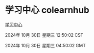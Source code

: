 # 学习中心 colearnhub
[学习中心](http://219.139.197.74:56308/colearnhub/)

2024年 10月 30日 星期三 12:50:02 CST

2024年 10月 30日 星期三 04:50:02 GMT

